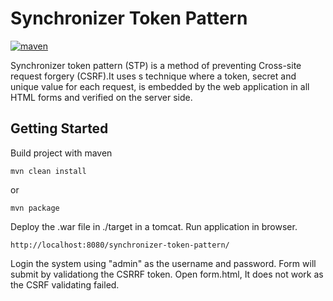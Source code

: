 # Synchronizer Token Pattern

[![maven](https://img.shields.io/maven-metadata/v/http/central.maven.org/maven2/com/google/code/gson/gson/maven-metadata.xml.svg?style=flat-square)](https://maven.apache.org/)

Synchronizer token pattern (STP) is a method of preventing Cross-site request forgery (CSRF).It uses s technique where a token, secret and unique value for each request, is embedded by the web application in all HTML forms and verified on the server side.

## Getting Started

Build project with maven
```
mvn clean install
```
or
```
mvn package
```
Deploy the .war file in ./target in a tomcat.
Run application in browser.
```
http://localhost:8080/synchronizer-token-pattern/
```
Login the system using "admin" as the username and password. Form will submit by validationg the CSRRF token. Open form.html, It does not work as the CSRF validating failed.
